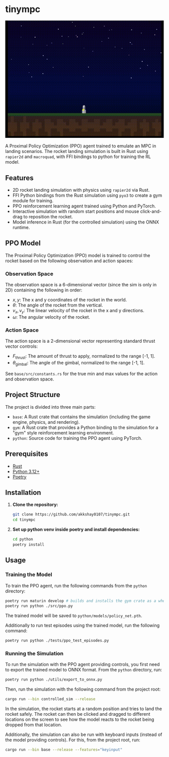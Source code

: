 # tinympc

![Demo](assets/demo_landing.gif)

A Proximal Policy Optimization (PPO) agent trained to emulate an MPC in landing scenarios. The rocket landing simulation is built in Rust using `rapier2d` and `macroquad`, with FFI bindings to python for training the RL model.

## Features
- 2D rocket landing simulation with physics using `rapier2d` via Rust.
- FFI Python bindings from the Rust simulation using `pyo3` to create a gym module for training.
- PPO reinforcement learning agent trained using Python and PyTorch.
- Interactive simulation with random start positions and mouse click-and-drag to reposition the rocket.
- Model inference in Rust (for the controlled simulation) using the ONNX runtime.

## PPO Model

The Proximal Policy Optimization (PPO) model is trained to control the rocket based on the following observation and action spaces:

### Observation Space

The observation space is a 6-dimensional vector (since the sim is only in 2D) containing the following in order:

-	$x, y$: The x and y coordinates of the rocket in the world.
-	$\theta$: The angle of the rocket from the vertical.
-	$v_x, v_y$: The linear velocity of the rocket in the x and y directions.
-	$\omega$: The angular velocity of the rocket.

### Action Space

The action space is a 2-dimensional vector representing standard thrust vector controls:

-	$F_{\text{thrust}}$: The amount of thrust to apply, normalized to the range [-1, 1].
-	$\theta_{\text{gimbal}}$: The angle of the gimbal, normalized to the range [-1, 1].

See `base/src/constants.rs` for the true min and max values for the action and observation space.


## Project Structure

The project is divided into three main parts:

-   `base`: A Rust crate that contains the simulation (including the game engine, physics, and rendering).
-   `gym`: A Rust crate that provides a Python binding to the simulation for a "gym" style reinforcement learning environment.
-   `python`: Source code for training the PPO agent using PyTorch.


## Prerequisites

-   [Rust](https://www.rust-lang.org/tools/install)
-   [Python 3.12+](https://www.python.org/downloads/)
-   [Poetry](https://python-poetry.org/docs/#installation)

## Installation

1.  **Clone the repository:**

    ```bash
    git clone https://github.com/akkshay0107/tinympc.git
    cd tinympc
    ```

2.  **Set up python venv inside poetry and install dependencies:**

    ```bash
    cd python
    poetry install
    ```

## Usage

### Training the Model

To train the PPO agent, run the following commands from the `python` directory:

```bash
poetry run maturin develop # builds and installs the gym crate as a wheel in the venv
poetry run python ./src/ppo.py
```

The trained model will be saved to `python/models/policy_net.pth`.

Additionally to run test episodes using the trained model, run the following command:

```bash
poetry run python ./tests/ppo_test_episodes.py
```

### Running the Simulation

To run the simulation with the PPO agent providing controls, you first need to export the trained model to ONNX format. From the `python` directory, run:

```bash
poetry run python ./utils/export_to_onnx.py
```

Then, run the simulation with the following command from the project root:

```bash
cargo run --bin controlled_sim --release
```

In the simulation, the rocket starts at a random position and tries to land the rocket safely. The rocket can then be clicked and dragged to different locations on the screen to see how the model reacts to the rocket being dropped from that location.

Additionally, the simulation can also be run with keyboard inputs (instead of the model providing controls). For this, from the project root, run:

```bash
cargo run --bin base --release --features="keyinput"
```
